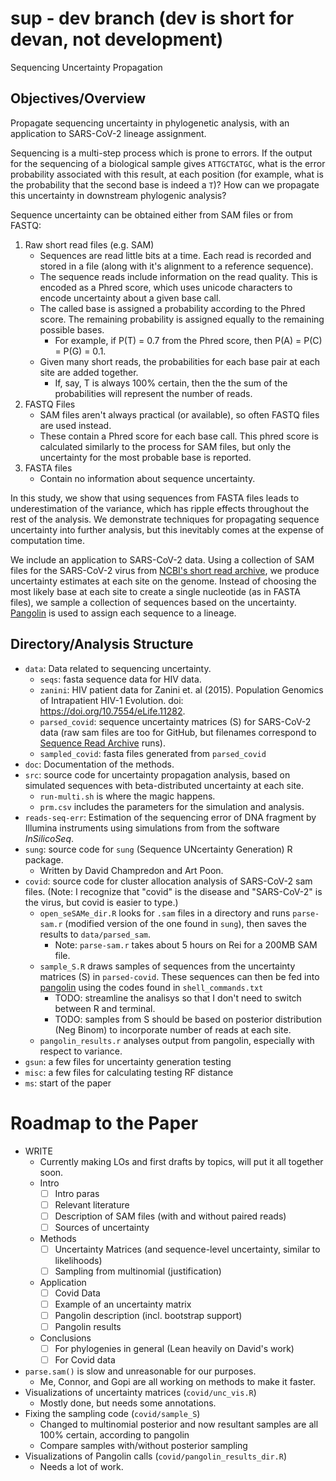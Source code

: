 # sup - dev branch (dev is short for devan, not development)

Sequencing Uncertainty Propagation

## Objectives/Overview

Propagate sequencing uncertainty in phylogenetic analysis, with an application to SARS-CoV-2 lineage assignment.

Sequencing is a multi-step process which is prone to errors. If the output for the sequencing of a biological sample gives `ATTGCTATGC`, what is the error probability associated with this result, at each position (for example, what is the probability that the second base is indeed a `T`)? How can we propagate this uncertainty in downstream phylogenic analysis?

Sequence uncertainty can be obtained either from SAM files or from FASTQ:

1. Raw short read files (e.g. SAM)
    - Sequences are read little bits at a time. Each read is recorded and stored in a file (along with it's alignment to a reference sequence).
    - The sequence reads include information on the read quality. This is encoded as a Phred score, which uses unicode characters to encode uncertainty about a given base call.
    - The called base is assigned a probability according to the Phred score. The remaining probability is assigned equally to the remaining possible bases.
        - For example, if P(T) = 0.7 from the Phred score, then P(A) = P(C) = P(G) = 0.1.
    - Given many short reads, the probabilities for each base pair at each site are added together.
        - If, say, T is always 100% certain, then the the sum of the probabilities will represent the number of reads.
2. FASTQ Files
    - SAM files aren't always practical (or available), so often FASTQ files are used instead.
    - These contain a Phred score for each base call. This phred score is calculated similarly to the process for SAM files, but only the uncertainty for the most probable base is reported.
3. FASTA files
    - Contain no information about sequence uncertainty.

In this study, we show that using sequences from FASTA files leads to underestimation of the variance, which has ripple effects throughout the rest of the analysis. We demonstrate techniques for propagating sequence uncertainty into further analysis, but this inevitably comes at the expense of computation time.

We include an application to SARS-CoV-2 data. Using a collection of SAM files for the SARS-CoV-2 virus from [NCBI's short read archive](https://www.ncbi.nlm.nih.gov/sra), we produce uncertainty estimates at each site on the genome. Instead of choosing the most likely base at each site to create a single nucleotide (as in FASTA files), we sample a collection of sequences based on the uncertainty. [Pangolin](https://github.com/cov-lineages/pangolin) is used to assign each sequence to a lineage.

## Directory/Analysis Structure

- `data`: Data related to sequencing uncertainty.
    - `seqs`: fasta sequence data for HIV data.
    - `zanini`: HIV patient data for Zanini et. al (2015). Population Genomics of Intrapatient HIV-1 Evolution. doi: https://doi.org/10.7554/eLife.11282.
    - `parsed_covid`: sequence uncertainty matrices (S) for SARS-CoV-2 data (raw sam files are too for GitHub, but filenames correspond to [Sequence Read Archive](https://www.ncbi.nlm.nih.gov/sra) runs).
    - `sampled_covid`: fasta files generated from `parsed_covid`
- `doc`: Documentation of the methods.
- `src`: source code for uncertainty propagation analysis, based on simulated sequences with beta-distributed uncertainty at each site.
    - `run-multi.sh` is where the magic happens.
    - `prm.csv` includes the parameters for the simulation and analysis.
- `reads-seq-err`: Estimation of the sequencing error of DNA fragment by Illumina instruments using simulations from from the software *InSilicoSeq*.
- `sung`: source code for `sung` (Sequence UNcertainty Generation) R package.
    - Written by David Champredon and Art Poon.
- `covid`: source code for cluster allocation analysis of SARS-CoV-2 sam files. (Note: I recognize that "covid" is the disease and "SARS-CoV-2" is the virus, but covid is easier to type.)
    - `open_seSAMe_dir.R` looks for `.sam` files in a directory and runs `parse-sam.r` (modified version of the one found in `sung`), then saves the results to `data/parsed_sam`.
        - Note: `parse-sam.r` takes about 5 hours on Rei for a 200MB SAM file.
    - `sample_S.R` draws samples of sequences from the uncertainty matrices (S) in `parsed-covid`. These sequences can then be fed into [pangolin](https://github.com/cov-lineages/pangolin) using the codes found in `shell_commands.txt`
        - TODO: streamline the analisys so that I don't need to switch between R and terminal.
        - TODO: samples from S should be based on posterior distribution (Neg Binom) to incorporate number of reads at each site.
    - `pangolin_results.r` analyses output from pangolin, especially with respect to variance.
- `gsun`: a few files for uncertainty generation testing
- `misc`: a few files for calculating testing RF distance
- `ms`: start of the paper

# Roadmap to the Paper

- WRITE
    - Currently making LOs and first drafts by topics, will put it all together soon.
    - Intro
        - [ ] Intro paras
        - [ ] Relevant literature
        - [ ] Description of SAM files (with and without paired reads)
        - [ ] Sources of uncertainty
    - Methods
        - [ ] Uncertainty Matrices (and sequence-level uncertainty, similar to likelihoods)
        - [ ] Sampling from multinomial (justification)
    - Application
        - [ ] Covid Data
        - [ ] Example of an uncertainty matrix
        - [ ] Pangolin description (incl. bootstrap support)
        - [ ] Pangolin results
    - Conclusions
        - [ ] For phylogenies in general (Lean heavily on David's work)
        - [ ] For Covid data
- `parse.sam()` is slow and unreasonable for our purposes. 
    - Me, Connor, and Gopi are all working on methods to make it faster. 
- Visualizations of uncertainty matrices (`covid/unc_vis.R`)
    - Mostly done, but needs some annotations.
- Fixing the sampling code (`covid/sample_S`)
    - Changed to multinomial posterior and now resultant samples are all 100% certain, according to pangolin
    - Compare samples with/without posterior sampling
- Visualizations of Pangolin calls (`covid/pangolin_results_dir.R`)
    - Needs a lot of work.



